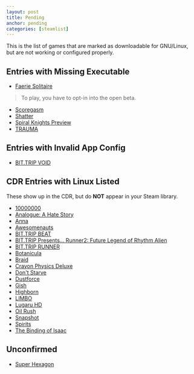 ```yaml
---
layout: post
title: Pending
anchor: pending
categories: [steamlist]
---
```


This is the list of games that are marked as downloadable for GNU/Linux, but are not working or configured properly.

Entries with Missing Executable
-------------------------------

- [Faerie Solitaire](http://store.steampowered.com/app/38600/)
> To play, you have to opt-in into the open beta.

- [Scoregasm](http://store.steampowered.com/app/202410/)
- [Shatter](http://store.steampowered.com/app/20820/)
- [Spiral Knights Preview](http://store.steampowered.com/app/99920/)
- [TRAUMA](http://store.steampowered.com/app/98100/)

Entries with Invalid App Config
-------------------------------

- [BIT.TRIP VOID](http://store.steampowered.com/app/205070/)

CDR Entries with Linux Listed
------------------------------

These show up in the CDR, but do **NOT** appear in your Steam library.

- [10000000](http://store.steampowered.com/app/227580/)
- [Analogue: A Hate Story](http://store.steampowered.com/app/209370/)
- [Anna](http://store.steampowered.com/app/217690/)
- [Awesomenauts](http://store.steampowered.com/app/204300/)
- [BIT.TRIP BEAT](http://store.steampowered.com/app/63700/)
- [BIT.TRIP Presents... Runner2: Future Legend of Rhythm Alien](http://store.steampowered.com/app/218060/)
- [BIT.TRIP RUNNER](http://store.steampowered.com/app/63710/)
- [Botanicula](http://store.steampowered.com/app/207690/)
- [Braid](http://store.steampowered.com/app/26800/)
- [Crayon Physics Deluxe](http://store.steampowered.com/app/26900/)
- [Don't Starve](http://store.steampowered.com/app/219740/)
- [Dustforce](http://store.steampowered.com/app/65300/)
- [Gish](http://store.steampowered.com/app/9500/)
- [Highborn](http://store.steampowered.com/app/209850)
- [LIMBO](http://store.steampowered.com/app/48000/)
- [Lugaru HD](http://store.steampowered.com/app/25010/)
- [Oil Rush](http://store.steampowered.com/app/200390/)
- [Snapshot](http://store.steampowered.com/app/204220/)
- [Spirits](http://store.steampowered.com/app/210170/)
- [The Binding of Isaac](http://store.steampowered.com/app/113200/)

Unconfirmed
-----------

- [Super Hexagon](http://store.steampowered.com/app/221640/)
